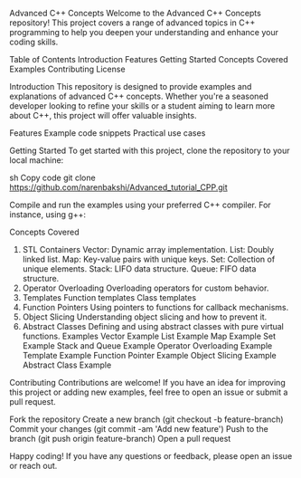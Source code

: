 Advanced C++ Concepts
Welcome to the Advanced C++ Concepts repository! This project covers a range of advanced topics in C++ programming to help you deepen your understanding and enhance your coding skills.

Table of Contents
Introduction
Features
Getting Started
Concepts Covered
Examples
Contributing
License

Introduction
This repository is designed to provide examples and explanations of advanced C++ concepts. Whether you're a seasoned developer looking to refine your skills or a student aiming to learn more about C++, this project will offer valuable insights.

Features
Example code snippets
Practical use cases

Getting Started
To get started with this project, clone the repository to your local machine:

sh
Copy code
git clone https://github.com/narenbakshi/Advanced_tutorial_CPP.git

Compile and run the examples using your preferred C++ compiler. For instance, using g++:

Concepts Covered
1. STL Containers
Vector: Dynamic array implementation.
List: Doubly linked list.
Map: Key-value pairs with unique keys.
Set: Collection of unique elements.
Stack: LIFO data structure.
Queue: FIFO data structure.
2. Operator Overloading
Overloading operators for custom behavior.
3. Templates
Function templates
Class templates
4. Function Pointers
Using pointers to functions for callback mechanisms.
5. Object Slicing
Understanding object slicing and how to prevent it.
6. Abstract Classes
Defining and using abstract classes with pure virtual functions.
Examples
Vector Example
List Example
Map Example
Set Example
Stack and Queue Example
Operator Overloading Example
Template Example
Function Pointer Example
Object Slicing Example
Abstract Class Example

Contributing
Contributions are welcome! If you have an idea for improving this project or adding new examples, feel free to open an issue or submit a pull request.

Fork the repository
Create a new branch (git checkout -b feature-branch)
Commit your changes (git commit -am 'Add new feature')
Push to the branch (git push origin feature-branch)
Open a pull request

Happy coding! If you have any questions or feedback, please open an issue or reach out.
